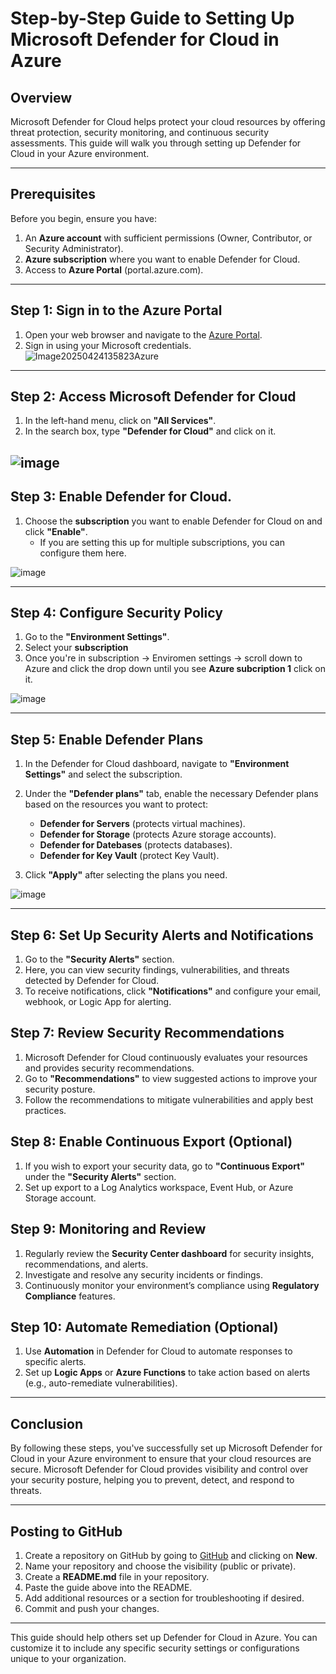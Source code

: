 # **Step-by-Step Guide to Setting Up Microsoft Defender for Cloud in Azure**

## **Overview**
Microsoft Defender for Cloud helps protect your cloud resources by offering threat protection, security monitoring, and continuous security assessments. This guide will walk you through setting up Defender for Cloud in your Azure environment.

---

## **Prerequisites**
Before you begin, ensure you have:
1. An **Azure account** with sufficient permissions (Owner, Contributor, or Security Administrator).
2. **Azure subscription** where you want to enable Defender for Cloud.
3. Access to **Azure Portal** (portal.azure.com).

---

## **Step 1: Sign in to the Azure Portal**
1. Open your web browser and navigate to the [Azure Portal](https://portal.azure.com).
2. Sign in using your Microsoft credentials.
![Image20250424135823Azure](https://github.com/user-attachments/assets/1e7d209d-efa3-4f87-b771-9c69fd767ee2)

---

## **Step 2: Access Microsoft Defender for Cloud**
1. In the left-hand menu, click on **"All Services"**.
2. In the search box, type **"Defender for Cloud"** and click on it.
   
![image](https://github.com/user-attachments/assets/b0f1ef39-c097-41c3-b587-d85e6bda9b12)
   ---

## **Step 3: Enable Defender for Cloud**.
1. Choose the **subscription** you want to enable Defender for Cloud on and click **"Enable"**.
   - If you are setting this up for multiple subscriptions, you can configure them here.
  
![image](https://github.com/user-attachments/assets/b04b5201-58b2-4275-8d00-a437d6bdaed0)

---

## **Step 4: Configure Security Policy**
1. Go to the **"Environment Settings"**.
2. Select your **subscription**
3. Once you're in subscription -> Enviromen settings -> scroll down to Azure and click the drop down until you see **Azure subcription 1** click on it.

![image](https://github.com/user-attachments/assets/7be5a622-737c-4ddd-9098-00378fc25ef7)
   
---

## **Step 5: Enable Defender Plans**
1. In the Defender for Cloud dashboard, navigate to **"Environment Settings"** and select the subscription.
2. Under the **"Defender plans"** tab, enable the necessary Defender plans based on the resources you want to protect:
   - **Defender for Servers** (protects virtual machines).
   - **Defender for Storage** (protects Azure storage accounts).
   - **Defender for Datebases** (protects databases).
   - **Defender for Key Vault** (protect Key Vault).
     
3. Click **"Apply"** after selecting the plans you need.

![image](https://github.com/user-attachments/assets/06400fd2-de3b-4411-9235-009f21986512)

---

## **Step 6: Set Up Security Alerts and Notifications**
1. Go to the **"Security Alerts"** section.
2. Here, you can view security findings, vulnerabilities, and threats detected by Defender for Cloud.
3. To receive notifications, click **"Notifications"** and configure your email, webhook, or Logic App for alerting.

## **Step 7: Review Security Recommendations**
1. Microsoft Defender for Cloud continuously evaluates your resources and provides security recommendations.
2. Go to **"Recommendations"** to view suggested actions to improve your security posture.
3. Follow the recommendations to mitigate vulnerabilities and apply best practices.

## **Step 8: Enable Continuous Export (Optional)**
1. If you wish to export your security data, go to **"Continuous Export"** under the **"Security Alerts"** section.
2. Set up export to a Log Analytics workspace, Event Hub, or Azure Storage account.

## **Step 9: Monitoring and Review**
1. Regularly review the **Security Center dashboard** for security insights, recommendations, and alerts.
2. Investigate and resolve any security incidents or findings.
3. Continuously monitor your environment’s compliance using **Regulatory Compliance** features.

## **Step 10: Automate Remediation (Optional)**
1. Use **Automation** in Defender for Cloud to automate responses to specific alerts.
2. Set up **Logic Apps** or **Azure Functions** to take action based on alerts (e.g., auto-remediate vulnerabilities).

---

## **Conclusion**
By following these steps, you've successfully set up Microsoft Defender for Cloud in your Azure environment to ensure that your cloud resources are secure. Microsoft Defender for Cloud provides visibility and control over your security posture, helping you to prevent, detect, and respond to threats.

---

## **Posting to GitHub**
1. Create a repository on GitHub by going to [GitHub](https://github.com) and clicking on **New**.
2. Name your repository and choose the visibility (public or private).
3. Create a **README.md** file in your repository.
4. Paste the guide above into the README.
5. Add additional resources or a section for troubleshooting if desired.
6. Commit and push your changes.

---

This guide should help others set up Defender for Cloud in Azure. You can customize it to include any specific security settings or configurations unique to your organization.
